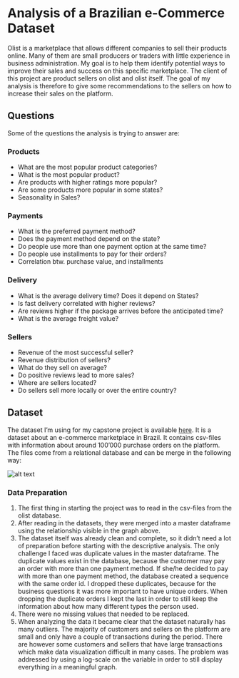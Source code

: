 # Analysis of a Brazilian e-Commerce Dataset
Olist is a marketplace that allows different companies to sell their products online. Many of them are small producers or traders with little experience in business administration. My goal is to help them identify potential ways to improve their sales and success on this specific marketplace. The client of this project are product sellers on olist and olist itself. The goal of my analysis is therefore to give some recommendations to the sellers on how to increase their sales on the platform.

## Questions
Some of the questions the analysis is trying to answer are:
### Products
* What are the most popular product categories?
* What is the most popular product?
* Are products with higher ratings more popular?
* Are some products more popular in some states?
* Seasonality in Sales?

### Payments
* What is the preferred payment method?
* Does the payment method depend on the state?
* Do people use more than one payment option at the same time?
* Do people use installments to pay for their orders?
* Correlation btw. purchase value, and installments

### Delivery
* What is the average delivery time? Does it depend on States?
* Is fast delivery correlated with higher reviews?
* Are reviews higher if the package arrives before the anticipated time?
* What is the average freight value?

### Sellers
* Revenue of the most successful seller?
* Revenue distribution of sellers?
* What do they sell on average?
* Do positive reviews lead to more sales?
* Where are sellers located?
* Do sellers sell more locally or over the entire country?

## Dataset
The dataset I’m using for my capstone project is available [here](https://www.kaggle.com/olistbr/brazilian-ecommerce). It is a dataset about an e-commerce marketplace in Brazil. It contains csv-files with information about around 100’000 purchase orders on the platform. The files come from a relational database and can be merge in the following way:

![alt text](https://i.imgur.com/HRhd2Y0.png "Database Structure")

### Data Preparation
1. The first thing in starting the project was to read in the csv-files from the olist database.
2. After reading in the datasets, they were merged into a master dataframe using the relationship visible in the graph above.
3. The dataset itself was already clean and complete, so it didn’t need a lot of preparation before starting with the descriptive analysis. The only challenge I faced was duplicate values in the master dataframe. The duplicate values exist in the database, because the customer may pay an order with more than one payment method. If she/he decided to pay with more than one payment method, the database created a sequence with the same order id. I dropped these duplicates, because for the business questions it was more important to have unique orders. When dropping the duplicate orders I kept the last in order to still keep the information about how many different types the person used. 
4. There were no missing values that needed to be replaced.
5. When analyzing the data it became clear that the dataset naturally has many outliers. The majority of customers and sellers on the platform are small and only have a couple of transactions during the period. There are however some customers and sellers that have large transactions which make data visualization difficult in many cases. The problem was addressed by using a log-scale on the variable in order to still display everything in a meaningful graph.
